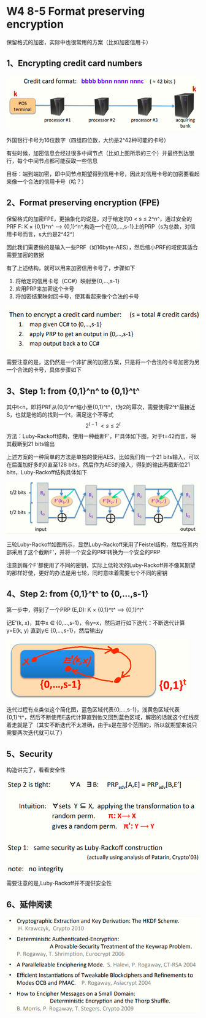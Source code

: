 # W4 8-5 Format preserving encryption 

保留格式的加密，实际中也很常用的方案（比如加密信用卡）

## 1、Encrypting credit card numbers

![image-20210614095902015](.././images/image-20210614095902015.png)

外国银行卡号为16位数字（四组四位数，大约是2^42种可能的卡号）

有些时候，加密信息会经过很多中间节点（比如上图所示的三个）并最终到达银行，每个中间节点都可能获取一些信息

目标：端到端加密，即中间节点期望得到信用卡号，因此对信用卡号的加密要看起来像一个合法的信用卡号（哈？）

## 2、Format preserving encryption (FPE)

保留格式的加密FPE，更抽象化的说是，对于给定的0 < s ≤ 2^n^，通过安全的PRF F: K × {0,1}^n^ ⟶ {0,1}^n^,构造一个在{0,…,s-1}上的PRP（s为总数，对信用卡号而言，s大约是2^42^）

因此我们需要做的是输入一些PRF（如16byte-AES），然后缩小PRF的域使其适合需要加密的数据

有了上述结构，就可以用来加密信用卡号了，步骤如下

1. 将给定的信用卡号（CC#）映射至{0,…,s-1} 
2. 应用PRP来加密这个卡号
3. 将加密结果映射回卡号，使其看起来像个合法的卡号

![image-20210614095910093](.././images/image-20210614095910093.png)

需要注意的是，这仍然是一个非扩展的加密方案，只是将一个合法的卡号加密为另一个合法的卡号，具体步骤如下

## 3、Step 1: from {0,1}^n^ to {0,1}^t^

其中t<n，即将PRF从{0,1}^n^缩小至{0,1}^t^，t为2的幂次，需要使得2^t^最接近S，也就是他妈的找到一个t，满足这个不等式
$$
2^{t-1} \ <s\leq2^t
$$
方法：Luby-Rackoff结构，使用一种截断F'，F'具体如下图，对于t=42而言，将其截断到21 bits输出

上述方案的一种简单的方法是单独的使用AES，比如我们有一个21 bits输入，可以在后面加好多的0直至128 bits，然后作为AES的输入，得到的输出再截断位21 bits，Luby-Rackoff结构具体如下

![image-20210614100048358](.././images/image-20210614100048358.png)

三轮Luby-Rackoff如图所示，显然Luby-Rackoff采用了Feistel结构，然后在其内部采用了这个截断F'，并将一个安全的PRF转换为一个安全的PRP

注意到每个F'都使用了不同的密钥，实际上低轮次的Luby-Rackoff并不像其期望的那样好使，更好的办法是用七轮，同时意味着需要七个不同的密钥

## 4、Step 2: from {0,1}^t^ to {0,…,s-1} 

第一步中，得到了一个PRP (E,D): K × {0,1}^t^ ⟶ {0,1}^t^

记E'(k, x)，其中x ∈ {0,…,s-1}，令y=x，然后进行如下迭代：不断迭代计算y=E(k, y) 直到y∈ {0,…,s-1}，然后输出y

![image-20210614100112405](.././images/image-20210614100112405.png)

迭代过程有点类似这个简化图，蓝色区域代表{0,…,s-1}，浅黄色区域代表{0,1}^t^，然后不断使用E迭代计算直到他又回到蓝色区域，解密的话就这个红线反着走就是了（其实不断迭代不太准确，由于s是在那个范围的，所以就期望来说只需要两次迭代就可以了）

## 5、Security

构造讲完了，看看安全性

![image-20210614100125205](.././images/image-20210614100125205.png)

需要注意的是,Luby-Rackoff并不提供安全性

## 6、延伸阅读

![image-20210614100137246](.././images/image-20210614100137246.png)
